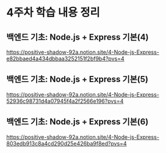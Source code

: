 # 4주차 학습 내용 정리

## 백엔드 기초: Node.js + Express 기본(4)
https://positive-shadow-92a.notion.site/4-Node-js-Express-e82bbaed4a434dbbaa3252151f2bf9b4?pvs=4

## 백엔드 기초: Node.js + Express 기본(5)
https://positive-shadow-92a.notion.site/4-Node-js-Express-52936c98731d4a07945f4a2f2566e196?pvs=4

## 백엔드 기초: Node.js + Express 기본(6)
https://positive-shadow-92a.notion.site/4-Node-js-Express-803edb913c8a4cd290d25e426ba9f8ed?pvs=4
